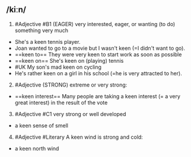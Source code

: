 ## /kiːn/ 
1. #Adjective
#B1
(EAGER)
very interested, eager, or wanting (to do) something very much

- She's a keen tennis player.
- Joan wanted to go to a movie but I wasn't keen (=I didn't want to go).
- ==keen to==
They were very keen to start work as soon as possible
- ==keen on==
She's keen on (playing) tennis
- #UK My son's mad keen on cycling
- He's rather keen on a girl in his school (=he is very attracted to her).

2. #Adjective
(STRONG)
extreme or very strong:

- ==keen interest==
Many people are taking a keen interest (= a very great interest) in the result of the vote


3. #Adjective
#C1
very strong or well developed

- a keen sense of smell

4. #Adjective #Literary
A keen wind is strong and cold:

- a keen north wind
